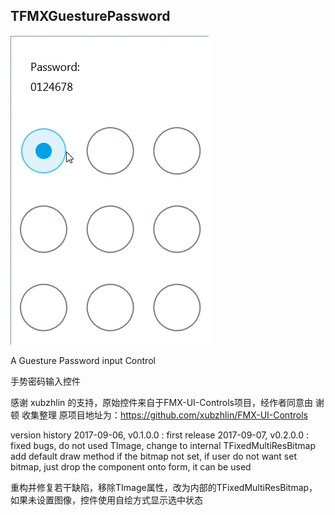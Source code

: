 ## TFMXGuesturePassword

![TFMXGuesturePassword](../SnapShots/FMXGuesturePassword.gif)  

A Guesture Password input Control 

手势密码输入控件

感谢 xubzhlin 的支持，原始控件来自于FMX-UI-Controls项目，经作者同意由 谢顿 收集整理
原项目地址为：https://github.com/xubzhlin/FMX-UI-Controls

version history
2017-09-06, v0.1.0.0 :
   first release
2017-09-07, v0.2.0.0 :
   fixed bugs, do not used TImage, change to internal TFixedMultiResBitmap add default draw method if the bitmap not set, if user do not want set bitmap, just drop the component onto form, it can be used
   
   重构并修复若干缺陷，移除TImage属性，改为内部的TFixedMultiResBitmap，如果未设置图像，控件使用自绘方式显示选中状态